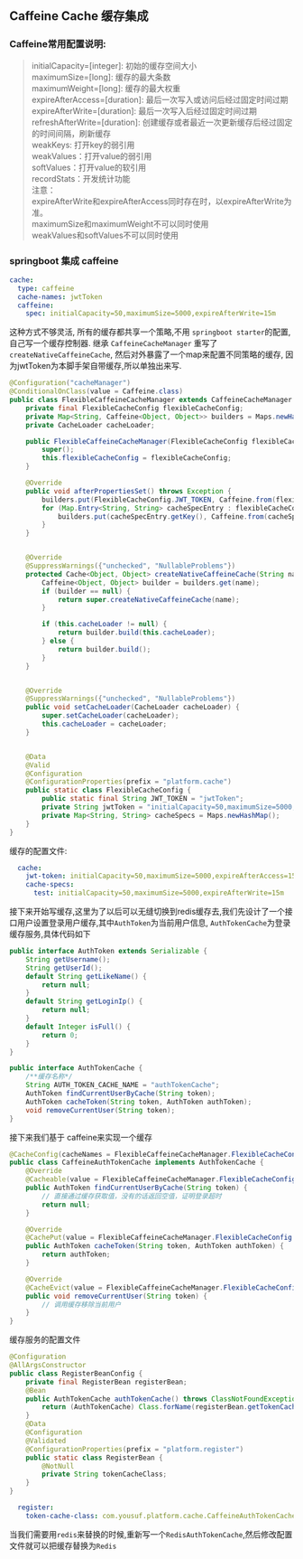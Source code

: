 ## Caffeine Cache 缓存集成
### Caffeine常用配置说明:  
> initialCapacity=[integer]: 初始的缓存空间大小  
> maximumSize=[long]: 缓存的最大条数  
> maximumWeight=[long]: 缓存的最大权重  
> expireAfterAccess=[duration]: 最后一次写入或访问后经过固定时间过期  
> expireAfterWrite=[duration]: 最后一次写入后经过固定时间过期  
> refreshAfterWrite=[duration]: 创建缓存或者最近一次更新缓存后经过固定的时间间隔，刷新缓存  
> weakKeys: 打开key的弱引用  
> weakValues：打开value的弱引用  
> softValues：打开value的软引用  
> recordStats：开发统计功能  
> 注意：  
> expireAfterWrite和expireAfterAccess同时存在时，以expireAfterWrite为准。  
> maximumSize和maximumWeight不可以同时使用  
> weakValues和softValues不可以同时使用

### springboot 集成 caffeine
```yaml
cache:
  type: caffeine
  cache-names: jwtToken
  caffeine:
    spec: initialCapacity=50,maximumSize=5000,expireAfterWrite=15m
```
这种方式不够灵活, 所有的缓存都共享一个策略,不用 `springboot starter`的配置,自己写一个缓存控制器. 继承 `CaffeineCacheManager`
重写了 `createNativeCaffeineCache`, 然后对外暴露了一个map来配置不同策略的缓存, 因为jwtToken为本脚手架自带缓存,所以单独出来写.
```java
@Configuration("cacheManager")
@ConditionalOnClass(value = Caffeine.class)
public class FlexibleCaffeineCacheManager extends CaffeineCacheManager implements InitializingBean {
    private final FlexibleCacheConfig flexibleCacheConfig;
    private Map<String, Caffeine<Object, Object>> builders = Maps.newHashMap();
    private CacheLoader cacheLoader;

    public FlexibleCaffeineCacheManager(FlexibleCacheConfig flexibleCacheConfig) {
        super();
        this.flexibleCacheConfig = flexibleCacheConfig;
    }

    @Override
    public void afterPropertiesSet() throws Exception {
        builders.put(FlexibleCacheConfig.JWT_TOKEN, Caffeine.from(flexibleCacheConfig.getJwtToken()));
        for (Map.Entry<String, String> cacheSpecEntry : flexibleCacheConfig.getCacheSpecs().entrySet()) {
            builders.put(cacheSpecEntry.getKey(), Caffeine.from(cacheSpecEntry.getValue()));
        }
    }


    @Override
    @SuppressWarnings({"unchecked", "NullableProblems"})
    protected Cache<Object, Object> createNativeCaffeineCache(String name) {
        Caffeine<Object, Object> builder = builders.get(name);
        if (builder == null) {
            return super.createNativeCaffeineCache(name);
        }

        if (this.cacheLoader != null) {
            return builder.build(this.cacheLoader);
        } else {
            return builder.build();
        }
    }


    @Override
    @SuppressWarnings({"unchecked", "NullableProblems"})
    public void setCacheLoader(CacheLoader cacheLoader) {
        super.setCacheLoader(cacheLoader);
        this.cacheLoader = cacheLoader;
    }


    @Data
    @Valid
    @Configuration
    @ConfigurationProperties(prefix = "platform.cache")
    public static class FlexibleCacheConfig {
        public static final String JWT_TOKEN = "jwtToken";
        private String jwtToken = "initialCapacity=50,maximumSize=5000,expireAfterAccess=15m";
        private Map<String, String> cacheSpecs = Maps.newHashMap();
    }
}
```
缓存的配置文件:  
```yaml
  cache:
    jwt-token: initialCapacity=50,maximumSize=5000,expireAfterAccess=15m,recordStats
    cache-specs:
      test: initialCapacity=50,maximumSize=5000,expireAfterWrite=15m
```
接下来开始写缓存,这里为了以后可以无缝切换到redis缓存去,我们先设计了一个接口用户设置登录用户缓存,其中`AuthToken`为当前用户信息,
`AuthTokenCache`为登录缓存服务,具体代码如下
```java
public interface AuthToken extends Serializable {
    String getUsername();
    String getUserId();
    default String getLikeName() {
        return null;
    }
    default String getLoginIp() {
        return null;
    }
    default Integer isFull() {
        return 0;
    }
}
```
```java
public interface AuthTokenCache {
    /**缓存名称*/
    String AUTH_TOKEN_CACHE_NAME = "authTokenCache";
    AuthToken findCurrentUserByCache(String token);
    AuthToken cacheToken(String token, AuthToken authToken);
    void removeCurrentUser(String token);
}
```
接下来我们基于 caffeine来实现一个缓存
```java
@CacheConfig(cacheNames = FlexibleCaffeineCacheManager.FlexibleCacheConfig.JWT_TOKEN)
public class CaffeineAuthTokenCache implements AuthTokenCache {
    @Override
    @Cacheable(value = FlexibleCaffeineCacheManager.FlexibleCacheConfig.JWT_TOKEN, key = "#token")
    public AuthToken findCurrentUserByCache(String token) {
        // 直接通过缓存获取值，没有的话返回空值，证明登录超时
        return null;
    }

    @Override
    @CachePut(value = FlexibleCaffeineCacheManager.FlexibleCacheConfig.JWT_TOKEN, key = "#token")
    public AuthToken cacheToken(String token, AuthToken authToken) {
        return authToken;
    }

    @Override
    @CacheEvict(value = FlexibleCaffeineCacheManager.FlexibleCacheConfig.JWT_TOKEN, key = "#token")
    public void removeCurrentUser(String token) {
        // 调用缓存移除当前用户
    }
}
```
缓存服务的配置文件
```java
@Configuration
@AllArgsConstructor
public class RegisterBeanConfig {
    private final RegisterBean registerBean;
    @Bean
    public AuthTokenCache authTokenCache() throws ClassNotFoundException, IllegalAccessException, InstantiationException {
        return (AuthTokenCache) Class.forName(registerBean.getTokenCacheClass()).newInstance();
    }
    @Data
    @Configuration
    @Validated
    @ConfigurationProperties(prefix = "platform.register")
    public static class RegisterBean {
        @NotNull
        private String tokenCacheClass;
    }
}
```
```yaml
  register:
    token-cache-class: com.yousuf.platform.cache.CaffeineAuthTokenCache
```
当我们需要用`redis`来替换的时候,重新写一个`RedisAuthTokenCache`,然后修改配置文件就可以把缓存替换为`Redis`
